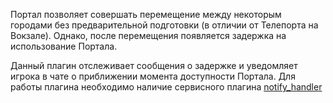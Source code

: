 Портал позволяет совершать перемещение между некоторым городами без предварительной подготовки (в отличии от Телепорта на Вокзале). Однако, после перемещения появляется задержка на использование Портала.

Данный плагин отслеживает сообщения о задержке и уведомляет игрока в чате о приближении момента доступности Портала. Для работы плагина необходимо наличие сервисного плагина [notify\_handler](notify_handler.md)